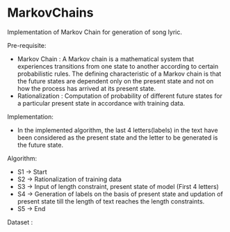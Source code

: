# MarkovChains
Implementation of Markov Chain for generation of song lyric.

Pre-requisite:
  - Markov Chain : A Markov chain is a mathematical system that experiences transitions from one state to another according to certain probabilistic rules. The defining characteristic of a Markov chain is that the future states are dependent only on the present state and not on how the process has arrived at its present state.
   - Rationalization : Computation of probability of different future states for a particular present state in accordance with training data.
  
Implementation:
  - In the implemented algorithm, the last 4 letters(labels) in the text have been considered as the present state and the letter to be generated is the future state.
  
Algorithm:
  - S1 -> Start
  - S2 -> Rationalization of training data
  - S3 -> Input of length constraint, present state of model (First 4 letters)
  - S4 -> Generation of labels on the basis of present state and updation of present state till the length of text reaches the length constraints.
  - S5 -> End
  
  Dataset : 
